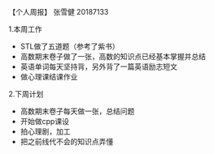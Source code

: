 【个人周报】 张雪健 20187133

1.本周工作
  - STL做了五道题（参考了紫书）
  - 高数期末卷子做了一张，高数的知识点已经基本掌握并总结
  - 英语单词每天坚持背，另外背了一篇英语励志短文
  - 做心理课结课作业

2.下周计划
  - 高数期末卷子每天做一张，总结问题
  - 开始做cpp课设
  - 拍心理剧，加工
  - 把之前线代不会的知识点弄懂
